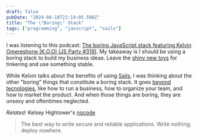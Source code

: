 ```yaml
---
draft: false
pubDate: "2024-04-18T23:14:05.598Z"
title: "The \"Boring\" Stack"
tags: ["programming", "javscript", "sails"]
---
```


I was listening to this podcast: [The boring JavaScript stack featuring Kelvin Omereshone (K.O.O) (JS Party #319)](https://changelog.com/jsparty/319). My takeaway is I should be using a boring stack to build my business ideas. Leave the [shiny new toys](https://nesslabs.com/shiny-toy-syndrome) for tinkering and use something stable.

While Kelvin talks about the benefits of using [Sails](https://docs.sailscasts.com/boring-stack/getting-started), I was thinking about the other "boring" things that constitute a boring stack. It goes [beyond tecnologies](https://leaddev.com/technical-direction-strategy/boring-stack), like how to run a business, how to organize your team, and how to market the product. And when those things are boring, they are unsexy and oftentimes neglected.

_Related:_ Kelsey Hightower's [nocode](https://github.com/kelseyhightower/nocode)

> The best way to write secure and reliable applications. Write nothing; deploy nowhere.
